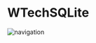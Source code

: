 # WTechSQLite

![navigation](https://github.com/[rmya]/[WTechSQLite]/blob/[main]/sqlNavGraph.PNG?raw=true)

